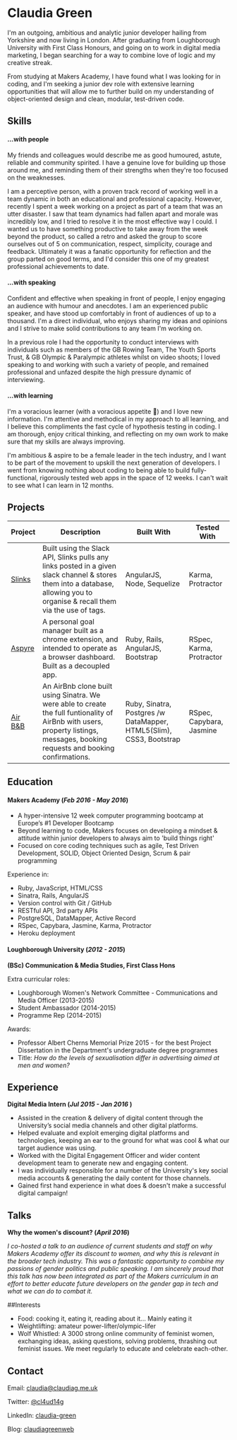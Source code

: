 # Claudia Green

I'm an outgoing, ambitious and analytic junior developer hailing from Yorkshire and now living in London. After graduating from Loughborough University with First Class Honours, and going on to work in digital media marketing, I began searching for a way to combine love of logic and my creative streak.

From studying at Makers Academy, I have found what I was looking for in coding, and I'm seeking a junior dev role with extensive learning opportunities that will allow me to further build on my understanding of object-oriented design and clean, modular, test-driven code.


## Skills

#### ...with people

My friends and colleagues would describe me as good humoured, astute, reliable and community spirited. I have a genuine love for building up those around me, and reminding them of their strengths when they're too focused on the weaknesses.

I am a perceptive person, with a proven track record of working well in a team dynamic in both an educational and professional capacity. However, recently I spent a week working on a project as part of a team that was an utter disaster. I saw that team dynamics had fallen apart and morale was incredibly low, and I tried to resolve it in the most effective way I could. I wanted us to have something productive to take away from the week beyond the product, so called a retro and asked the group to score ourselves out of 5 on communication, respect, simplicity, courage and feedback. Ultimately it was a fanatic opportunity for reflection and the group parted on good terms, and I'd consider this one of my greatest professional achievements to date.


#### ...with speaking

Confident and effective when speaking in front of people, I enjoy engaging an audience with humour and anecdotes. I am an experienced public speaker, and have stood up comfortably in front of audiences of up to a thousand. I'm a direct individual, who enjoys sharing my ideas and opinions and I strive to make solid contributions to any team I'm working on.

In a previous role I had the opportunity to conduct interviews with individuals such as members of the GB Rowing Team, The Youth Sports Trust, & GB Olympic & Paralympic athletes whilst on video shoots; I loved speaking to and working with such a variety of people, and remained professional and unfazed despite the high pressure dynamic of interviewing.

#### ...with learning

I'm a voracious learner (with a voracious appetite :fork_and_knife:) and I love new information. I'm attentive and methodical in my approach to all learning, and I believe this compliments the fast cycle of hypothesis testing in coding. I am thorough, enjoy critical thinking, and reflecting on my own work to make sure that my skills are always improving.

I'm ambitious & aspire to be a female leader in the tech industry, and I want to be part of the movement to upskill the next generation of developers. I went from knowing nothing about coding to being able to build fully-functional, rigorously tested web apps in the space of 12 weeks. I can't wait to see what I can learn in 12 months.


## Projects

Project | Description | Built With | Tested With
--- | --- | --- | ---
[Slinks](https://github.com/claudiagreen/slinks) | Built using the Slack API, Slinks pulls any links posted in a given slack channel & stores them into a database, allowing you to organise & recall them via the use of tags. | AngularJS, Node, Sequelize | Karma, Protractor
[Aspyre](https://github.com/claudiagreen/goalz-api) | A personal goal manager built as a chrome extension, and intended to operate as a browser dashboard. Built as a decoupled app. | Ruby, Rails, AngularJS, Bootstrap | RSpec, Karma, Protractor
[Air B&B](https://github.com/claudiagreen/makers_bnb) | An AirBnb clone built using Sinatra. We were able to create the full funtionality of AirBnb with users, property listings, messages, booking requests and booking confirmations. | Ruby, Sinatra, Postgres /w DataMapper, HTML5(Slim), CSS3, Bootstrap | RSpec, Capybara, Jasmine

## Education

#### Makers Academy (_Feb 2016 - May 2016_)

* A hyper-intensive 12 week computer programming bootcamp at Europe’s #1 Developer Bootcamp
* Beyond learning to code, Makers focuses on developing a mindset & attitude within junior developers to always aim to 'build things right'
* Focused on core coding techniques such as agile, Test Driven Development, SOLID, Object Oriented Design, Scrum & pair programming

Experience in:

* Ruby, JavaScript, HTML/CSS
* Sinatra, Rails, AngularJS
* Version control with Git / GitHub
* RESTful API, 3rd party APIs
* PostgreSQL, DataMapper, Active Record
* RSpec, Capybara, Jasmine, Karma, Protractor
* Heroku deployment

#### Loughborough University (_2012 - 2015_)

__(BSc) Communication & Media Studies, First Class Hons__

Extra curricular roles:

* Loughborough Women's Network Committee - Communications and Media Officer (2013-2015)
* Student Ambassador (2014-2015)
* Programme Rep (2014-2015)

Awards:

* Professor Albert Cherns Memorial Prize 2015 - for the best Project Dissertation in the Department's undergraduate degree programmes
* Title: _How do the levels of sexualisation differ in advertising aimed at men and women?_

## Experience

__Digital Media Intern (_Jul 2015 - Jan 2016_ )__
* Assisted in the creation & delivery of digital content through the University’s social media channels and other digital platforms.
* Helped evaluate and exploit emerging digital platforms and technologies, keeping an ear to the ground for what was cool & what our target audience was using.
* Worked with the Digital Engagement Officer and wider content development team to generate new and engaging content.
* I was individually responsible for a number of the University's key social media accounts & generating the daily content for those channels.
* Gained first hand experience in what does & doesn't make a successful digital campaign!

## Talks

__Why the women's discount? (_April 2016_)__

_I co-hosted a talk to an audience of current students and staff on why Makers Academy offer its discount to women, and why this is relevant in the broader tech industry. This was a fantastic opportunity to combine my passions of gender politics and public speaking. I am sincerely proud that this talk has now been integrated as part of the Makers curriculum in an effort to better educate future developers on the gender gap in tech and what we can do to combat it._

##Interests
* Food: cooking it, eating it, reading about it... Mainly eating it
* Weightlifting: amateur power-lifter/olympic-lifer
* Wolf Whistled: A 3000 strong online community of feminist women, exchanging ideas, asking questions, solving problems, thrashing out feminist issues. We meet regularly to educate and celebrate each-other.

## Contact

Email: claudia@claudiag.me.uk

Twitter: [@cl4ud14g](https://twitter.com/CL4UD14G)

LinkedIn: [claudia-green](https://uk.linkedin.com/in/claudia-green-38190a82)

Blog: [claudiagreenweb](https://claudiagreenweb.wordpress.com/)

